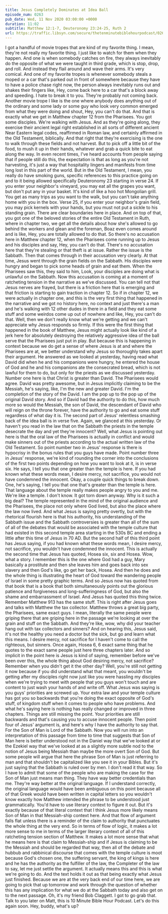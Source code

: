 ```yaml
---
title: Jesus Completely Dominates at Idea Ball
episode_num: 0263
pub_date: Wed, 11 Nov 2020 03:00:00 +0000
duration: 11:02
subtitle: Matthew 12:1-7, Deuteronomy 23:24-25, Ruth 2
url: https://traffic.libsyn.com/secure/thetenminutebiblehourpodcast/0263_-_Jesus_Totally_and_Completely_Dominates_at_Idea_Ball.mp3
---
```


 I got a handful of movie tropes that are kind of my favorite thing. I mean, they're not really my favorite thing. I just like to watch for them when they happen. And one is when somebody catches on fire, they always inevitably do the opposite of what we were taught in third grade, which is stop, drop, and roll. And instead they flail around and wave their arms. It's very comical. And one of my favorite tropes is whenever somebody steals a moped or a car that's parked out in front of somewhere because they have to have a police chase right now, the person always inevitably runs out and shakes their fingers like, Hey, come back here to a car that's a block away and speeding. I hate to break it to you. They're probably not coming back. Another movie trope I like is the one where anybody does anything out of the ordinary and some lady or some guy who look very common emerged from what they were doing and shout, Hey, you can't do that. And that is exactly what we get in Matthew chapter 12 from the Pharisees. You got some disciples. We're walking with Jesus. And as they're going along, they exercise their ancient legal right established in all sorts of different ancient Near Eastern legal codes, reaffirmed in Roman law, and certainly affirmed in the Old Testament, biblically. And that right that they're exercising is the one to walk through these fields and not harvest. But to pick off a little bit of the food, to mush it up in their hands, whatever and grab a quick bite to eat along the way. In even recent times, I've heard accounts from people saying that if people still do this, the expectation is that as long as you're not harvesting, it's just a way that hospitality lingers and manifests from time long lost in this part of the world. But in the Old Testament, I mean, you really do have smoking guns, specific references to this practice going on and to it being allowed specifically Deuteronomy 23 starting in verse 24. If you enter your neighbor's vineyard, you may eat all the grapes you want, but don't put any in your basket. It's kind of like a hoo hot Mongolian grill. You get as many trips as you want to the walk, but you can't take anything home with you in the box. Verse 25, if you enter your neighbor's grain field, you may pick kernels with your hands, but you must not put a sickle to his standing grain. There are clear boundaries here in place. And on top of that, you got one of the beloved stories of the entire Old Testament in Ruth, where in chapter two, we get all the details about how she's allowed to go behind the workers and glean and the foreman, Boaz even comes around and is like, Hey, you are totally allowed to do that. So there's no accusation here in Matthew chapter 12, when the Pharisees come running up to Jesus and his disciples and say, Hey, you can't do that. There's no accusation here that they're stealing or that theft is at issue. Rather the issue is the Sabbath. Then that comes through in their accusation very clearly. At that time, Jesus went through the grain fields on the Sabbath. His disciples were hungry and began to pick some heads of grain and eat them. When the Pharisees saw this, they said to him, Look, your disciples are doing what is unlawful on the Sabbath. Now this accusation is coming at a moment of ratcheting tension in the narrative as we've discussed. You can tell not that Jesus nerves are frayed, but there is a friction here that is emerging and that friction is starting to gain traction in chapter 12. So if in chapter 12, we were actually in chapter one, and this is the very first thing that happened in the narrative and we got no history here, no context and just there's a man and he's walking with 12 other dudes in there in a field and they eat some stuff and some weirdos come up out of nowhere and like, Hey, you can't do that. Well, then we don't really know what we're getting and we can't appreciate why Jesus responds so firmly. If this were the first thing that happened in the book of Matthew, Jesus might actually look like kind of a jerk here for absolutely destroying the relatively aggressive idea of the ball serve that the Pharisees just put in play. But because this is happening in context because we do get a sense of where Jesus is at and where the Pharisees are at, we better understand why Jesus so thoroughly takes apart their argument. He answered as we looked at yesterday, having read what David did when he and his companions were hungry, he entered the house of God and he and his companions ate the consecrated bread, which is not lawful for them to do, but only for the priests as we discussed yesterday. Number one here is that Christ is greater than David. The Pharisees would agree. David was pretty awesome, but in Jesus implicitly claiming to be the Messiah, he's saying, like, I'm the new and greater David. I'm the completion of the story of the David. I am the pop up to the pop up of the original David story. And so if David had the authority to do this, how much more so would the Messiah, the son of David, the descendant of David who will reign on the throne forever, have the authority to go and eat some stuff regardless of what day it is. The second part of Jesus' relentless smashing back of the idea ball is in verse five. Again, we glanced at this yesterday. Or haven't you read in the law that on the Sabbath the priests in the temple desecrate the day and yet they're innocent? Well, what Jesus is pointing out here is that the oral law of the Pharisees is actually in conflict and would make sinners out of the priests according to the actual written law of the Old Testament. So point number two in Jesus' response is there is hypocrisy in the bonus rules that you guys have made. Point number three in Jesus' response, we're kind of rounding the corner into the conclusions of the first two points depending on how you want to look at it, is in verse six. He says, I tell you that one greater than the temple is here. If you had known what these words mean, I desire mercy, not sacrifice, you would not have condemned the innocent. Okay, a couple quick things to break down. One, he's saying, I tell you that one that's greater than the temple is here. That language about the temple really makes people angry to you and me. We're like a temple. I don't know. It got torn down anyway. Why is it such a big deal? The temple represented in the mind of the original audience and the Pharisees, the place not only where God lived, but also the place where the law now lived. And what Jesus is saying pretty overtly, but with the rhetorical flourish here is that his authority, his understanding of the Sabbath issue and the Sabbath controversies is greater than all of the sum of all of the debates that would be associated with the temple culture that had existed in this second temple area starting in the 530s BC and ending a little after this time of Jesus in 70 AD. But the second half of this third point has Jesus saying, if you had known what these words mean, I desire mercy, not sacrifice, you wouldn't have condemned the innocent. This is actually the second time that Jesus has quoted, Hosea six, six and Hosea. Wow, what a story. I remember this is the one where God had a guy, Mary basically a prostitute and then she leaves him and goes back into sex slavery and then God's like, go get her back, Hosea. And then he does and the whole thing is illustrating the heart of God toward the wandering people of Israel in some pretty graphic terms. And so Jesus now has quoted from that book that is a book that both simultaneously points out the glorious patience and forgiveness and long-sufferingness of God, but also the shame and embarrassment of Israel. And Jesus has quoted this thing twice. Remember Matthew 913 has the same stuff. This is right after Jesus goes and talks with Matthew the tax collector. Matthew throws a great big party, the Pharisees, same exact guys. I mean, literally the same people were griping there that are griping here in the passage we're looking at over the grain and stuff on the Sabbath. And they're like, wow, why did your teacher hang out with tax collectors and sinners? And on hearing this, Jesus said, it's not the healthy you need a doctor but the sick, but go and learn what this means. I desire mercy, not sacrifice for I haven't come to call the righteous, but sinners. Once again, Hosea 6, 6 exact same thing that he quotes to the exact same people just here three chapters later. And so implicit in the point here is Jesus is kind of saying, remember before we've been over this, the whole thing about God desiring mercy, not sacrifice? Remember when you didn't get it the other day? Well, you're still not getting it now because if you did understand what that meant, you wouldn't be getting after my disciples right now just like you were hassling my disciples when we're trying to meet with people that you guys won't touch and are content to just wash your hands of and write off. What Jesus was saying is you guys' priorities are screwed up. Your extra law and your temple culture has got you so backwards that you're doing the exact opposite of God's stuff, of kingdom stuff when it comes to people who have problems. And what he's saying here is nothing has really changed or improved in three chapters. Things are still missing the point. Your priorities are still backwards and that's causing you to accuse innocent people. Then point four of Jesus' argument is, and here's why I have the authority to say that. For the Son of Man is Lord of the Sabbath. Now you will run into an interpretation of this passage from time to time that suggests that Son of Man here is better understood not in the Daniel way that we've looked at or the Ezekiel way that we've looked at as a slightly more subtle nod to the notion of Jesus being Messiah than maybe the more overt Son of God. But some people will argue that here the phrase Son of Man is just referring to man and that shouldn't be capitalized like you see it in your Bibles. But it's just saying that the Sabbath is ruled over by men. I don't read it that way. So I have to admit that some of the people who are making the case for the Son of Man just means man thing. They have way better credentials than me. They're way better at the original language. If I understand correctly, the original language would have been ambiguous on this point because all of that Greek would have been written in capital letters so you wouldn't know exactly how Matthew intended the phrase to be understood just grammatically. You'd have to use literary context to figure it out. But it's exactly because of that literal context that I think Jesus more likely means Son of Man in that Messiah-ship context here. And that flow of argument falls flat unless there is a reminder of the claim to authority that punctuates the whole thing at the very end. So in terms of flow of logic, it makes a lot more sense to me in terms of the larger literary context of all of this ratcheting tension section of Matthew. It makes a lot more sense that what he means here is that claim to Messiah-ship and if Jesus is claiming to be the Messiah and should be regarded that way, then all of the debate and hubbub and rabbinical discourse that comes with the temple culture is moot because God's chosen one, the suffering servant, the king of kings is here and he has the authority as the fulfiller of the law, the Completer of the law to say, let me just settle the argument. It actually means this and this is what we're going to do. And the text holds it out as that being exactly what Jesus just finished. Because we are at the very back end of our time here, we are going to pick that up tomorrow and work through the question of whether this has any implication for what we do at the Sabbath today and also get on to the next passage. Oh, it's my friend Bob Claggett. I got to go grab that. Talk to you later on Matt, this is 10 Minute Bible Hour Podcast. Let's do this again soon. Hey, buddy, what's up?
